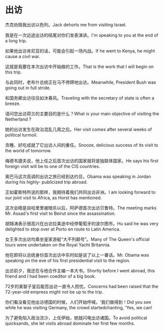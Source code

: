 # 出访

<p><span class="chinese">杰克劝阻我出访以色列。</span><span class="english">Jack dehorts me from visiting Israel.</span></p>

<p><span class="chinese">我是在一次远途出访的结尾对你们发表演讲。</span><span class="english">I'm speaking to you at the end of a long trip.</span></p>

<p><span class="chinese">如果他出访肯尼亚的话，可能会引起一场内战。</span><span class="english">If he went to Kenya, he might cause a civil war.</span></p>

<p><span class="chinese">这就是我要在本次出访中开始做的工作。</span><span class="english">That is the work that I will begin on this trip.</span></p>

<p><span class="chinese">与此同时，老布什总统正在马不停蹄地出访。</span><span class="english">Meanwhile, President Bush was going out in full stride.</span></p>

<p><span class="chinese">和国务卿出访往往如沐春风。</span><span class="english">Traveling with the secretary of state is often a breeze.</span></p>

<p><span class="chinese">请问您出访荷兰的主要目的是什么？</span><span class="english">What is your main objective of visiting the Netherland ?</span></p>

<p><span class="chinese">她的出访发生在政治混乱几周之后。</span><span class="english">Her visit comes after several weeks of political turmoil.</span></p>

<p><span class="chinese">贪睡、好吃成就了它出访人间的重任。</span><span class="english">Snooze, delicious success of its visit to the world of tomorrow.</span></p>

<p><span class="chinese">梅德韦捷夫说，他上任之后首次出访的国家就将是独联体国家。</span><span class="english">He says his first foreign visit will be to one of the CIS countries.</span></p>

<p><span class="chinese">奥巴马这次高调的出访之旅已经到达约旦。</span><span class="english">Obama was speaking in Jordan during his highly- publicized trip abroad.</span></p>

<p><span class="chinese">正如霍斯特所说的那样，我期待着我们共同出访非洲。</span><span class="english">I am looking forward to our joint visit to Africa, as Horst has mentioned.</span></p>

<p><span class="chinese">这次会晤是自哈里里被暗杀以后，阿萨德首次出访贝鲁特。</span><span class="english">The meeting marks Mr. Assad's first visit to Beirut since the assassination.</span></p>

<p><span class="chinese">胡锦涛表示很高兴在出访拉美途中经停葡萄牙的波尔图市。</span><span class="english">Hu said he was very delighted to stop over at Porto en route to Latin America.</span></p>

<p><span class="chinese">女王多次出访均乘坐皇家游艇“大不列颠号”。</span><span class="english">Many of The Queen's official tours were undertaken on the Royal Yacht Britannia.</span></p>

<p><span class="chinese">他在即将以总统身份首次出访中东时如是说了以上一番话。</span><span class="english">Mr. Obama was speaking on the eve of his first presidential visit to the region.</span></p>

<p><span class="chinese">出访前夕，我还在与他合作主编一本大书。</span><span class="english">Shortly before I went abroad, this friend and I had been coeditor of a big book.</span></p>

<p><span class="chinese">72岁的美智子皇后能否出访一直令人担忧。</span><span class="english">Concerns had been raised that the 72-year-old empress might not be up to the trip.</span></p>

<p><span class="chinese">你们看没看见他出访德国的时候，人们开始呼喊，‘我们做得到！</span><span class="english">Did you see while he was visiting Germany, the crowd startedchanting, 'Yes, we can!</span></p>

<p><span class="chinese">为了避免陷入政治流沙，上任伊始，她就闪电出访诸国。</span><span class="english">To avoid political quicksands, she let visits abroad dominate her first few months.</span></p>

